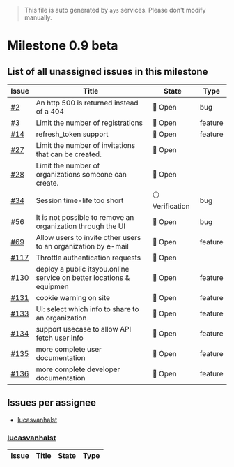 > This file is auto generated by `ays` services. Please don't modify manually.

# Milestone 0.9 beta

## List of all unassigned issues in this milestone

|Issue|Title|State|Type|
|-----|-----|-----|---|
|[#2](https://github.com/itsyouonline/identityserver/issues/2)|An http 500 is returned instead of a 404|:red_circle: Open|bug|
|[#3](https://github.com/itsyouonline/identityserver/issues/3)|Limit the number of registrations|:red_circle: Open|feature|
|[#14](https://github.com/itsyouonline/identityserver/issues/14)|refresh_token support|:red_circle: Open|feature|
|[#27](https://github.com/itsyouonline/identityserver/issues/27)|Limit the number of invitations that can be created.|:red_circle: Open||
|[#28](https://github.com/itsyouonline/identityserver/issues/28)|Limit the number of organizations someone can create.|:red_circle: Open||
|[#34](https://github.com/itsyouonline/identityserver/issues/34)|Session time-life too short|:white_circle: Verification|bug|
|[#56](https://github.com/itsyouonline/identityserver/issues/56)|It is not possible to remove an organization through the UI|:red_circle: Open|bug|
|[#69](https://github.com/itsyouonline/identityserver/issues/69)|Allow users to invite other users to an organization by e-mail|:red_circle: Open|feature|
|[#117](https://github.com/itsyouonline/identityserver/issues/117)|Throttle authentication requests|:red_circle: Open||
|[#130](https://github.com/itsyouonline/identityserver/issues/130)|deploy a public itsyou.online service on better locations & equipmen|:red_circle: Open|feature|
|[#131](https://github.com/itsyouonline/identityserver/issues/131)|cookie warning on site|:red_circle: Open|feature|
|[#133](https://github.com/itsyouonline/identityserver/issues/133)|UI: select which info to share to an organization|:red_circle: Open|feature|
|[#134](https://github.com/itsyouonline/identityserver/issues/134)|support usecase to allow API fetch user info|:red_circle: Open|feature|
|[#135](https://github.com/itsyouonline/identityserver/issues/135)|more complete user documentation|:red_circle: Open|feature|
|[#136](https://github.com/itsyouonline/identityserver/issues/136)|more complete developer documentation|:red_circle: Open|feature|


## Issues per assignee
- [lucasvanhalst](#lucasvanhalst)



### [lucasvanhalst](https://github.com/lucasvanhalst)

|Issue|Title|State|Type|
|-----|-----|-----|----|

